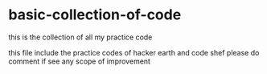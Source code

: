 # basic-collection-of-code
this is the collection of all my practice code

this file include the practice codes of hacker earth and code shef
please do comment if see any scope of improvement 
